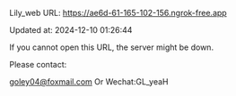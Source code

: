 Lily_web URL: https://ae6d-61-165-102-156.ngrok-free.app

Updated at: 2024-12-10 01:26:44

If you cannot open this URL, the server might be down.

Please contact: 

goley04@foxmail.com Or Wechat:GL_yeaH